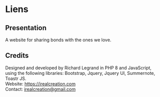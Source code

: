 # Liens
## Presentation
A website for sharing bonds with the ones we love.
## Credits
Designed and developed by Richard Legrand in PHP 8 and JavaScript, using the following libraries: Bootstrap, Jquery, Jquery UI, Summernote, Toastr JS.  
Website: https://irealcreation.com  
Contact: irealcreation@gmail.com
